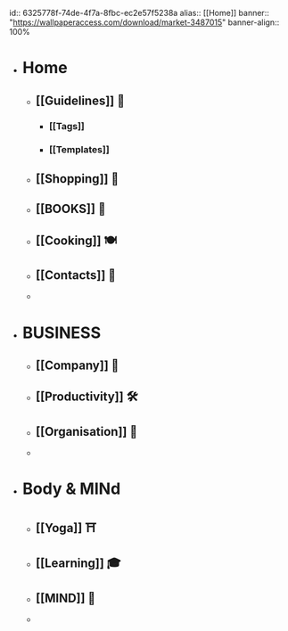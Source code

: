 id:: 6325778f-74de-4f7a-8fbc-ec2e57f5238a
alias:: [[Home]]
banner:: "https://wallpaperaccess.com/download/market-3487015"
banner-align:: 100%

- # Home
	- ## [[Guidelines]] 📒
		- ### [[Tags]]
		- ### [[Templates]]
	- ## [[Shopping]] 🛒
	- ## [[BOOKS]] 📖
	- ## [[Cooking]] 🍽
	- ## [[Contacts]] 💬
	-
- # BUSINESS
	- ## [[Company]] 💼
	- ## [[Productivity]] 🛠
	- ## [[Organisation]] 📝
	-
- # Body & MINd
	- ## [[Yoga]] ⛩
	- ## [[Learning]] 🎓
	- ## [[MIND]] 🧠
	-